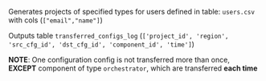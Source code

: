 Generates projects of specified types for users defined in table: `users.csv` with cols (`["email","name"]`)

Outputs table `transferred_configs_log` (`['project_id', 'region', 'src_cfg_id', 'dst_cfg_id', 'component_id', 'time']`)

**NOTE**: One configuration config is not transferred more than once,  
**EXCEPT** component of type `orchestrator`, which are transferred **each time**